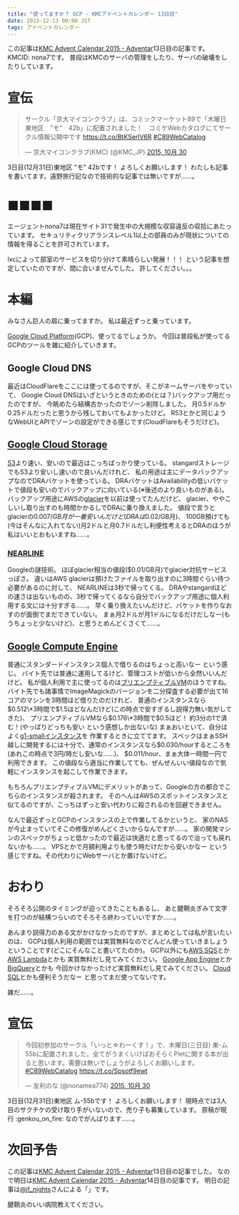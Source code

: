 ```yaml
---
title: "使ってますか？ GCP - KMCアドベントカレンダー 13日目"
date: 2015-12-13 00:00 JST
tags: アドベントカレンダー
---
```


この記事は[KMC Advent Calendar 2015 - Adventar](http://www.adventar.org/calendars/809)13日目の記事です。
KMCID: nona7です。
普段はKMCのサーバの管理をしたり、サーバの破壊をしたりしています。

# 宣伝

<blockquote class="twitter-tweet" lang="ja"><p lang="ja" dir="ltr">サークル「京大マイコンクラブ」は、コミックマーケット89で「木曜日　東地区　&quot;モ&quot;　42b」に配置されました！　コミケWebカタログにてサークル情報公開中です <a href="https://t.co/BtKSerlV6R">https://t.co/BtKSerlV6R</a> <a href="https://twitter.com/hashtag/C89WebCatalog?src=hash">#C89WebCatalog</a></p>&mdash; 京大マイコンクラブ(KMC) (@KMC_JP) <a href="https://twitter.com/KMC_JP/status/660019366717554688">2015, 10月 30</a></blockquote>

3日目(12月31日)東地区 "モ" 42bです！ よろしくお願いします！
わたしも記事を書いてます。遠野旅行記なので技術的な記事では無いですが……。

# ■■■■

エージェントnona7は現在サイト31で発生中の大規模な収容違反の収拾にあたっています。
セキュリティクリアランスレベル1以上の部員のみが現状についての情報を得ることを許可されています。

lxcによって部室のサービスを切り分けて素晴らしい発展！！！ という記事を想定していたのですが、間に合いませんでした。
許してください。。。

# 本編

みなさん巨人の肩に乗ってますか。
私は最近ずっと乗っています。

[Google Cloud Platform](https://cloud.google.com/)(GCP)、使ってるでしょうか。
今回は普段私が使ってるGCPのツールを雑に紹介していきます。

## Google Cloud DNS

最近はCloudFlareをここには使ってるのですが、そこがネームサーバをやっていて、
Google Cloud DNSはいざというときのための(とは？)バックアップ用だったのですが、
今眺めたら結構古かったのでゾーン削除しました。
月0.5ドルか0.25ドルだったと思うから残しておいてもよかったけど。
R53とかと同じようなWebUIとAPIでゾーンの設定ができる感じです(CloudFlareもそうだけど)。

## [Google Cloud Storage](https://cloud.google.com/storage/)
[S3](https://aws.amazon.com/jp/s3/)より速い、安いので最近はこっちばっかり使っている。
stangardストレージでもS3より安いし速いので良いんだけれど、
私の用途は主にデータバックアップなのでDRAバケットを使っている。
DRAバケットはAvailabilityの低いバケットで値段も安いのでバックアップに向いている(※後述のより良いものがある)。
バックアップ用途にAWSの[glacier](https://aws.amazon.com/jp/glacier/pricing/)を以前は使ってたんだけど、
glacier、ややこしいし取り出すのも時間かかるしでDRAに乗り換えました。
値段で言うとglacierの$0.007/GB月が一番安いんだけど(DRAは$0.02/GB月)、
100GB預けても(今はそんなに入れてない)月2ドルと月0.7ドルだし利便性考えるとDRAのほうが私はいいとおもいますね……。

### [NEARLINE](https://cloud.google.com/storage-nearline/)
Googleの謎技術。
ほぼglacier相当の値段($0.01/GB月)でglacier対抗サービスっぽさ。
違いはAWS glacierは預けたファイルを取り出すのに3時間ぐらい待つ必要があるのに対して、
NEARLINEは3秒で帰ってくる。
DRAやstangardほどの速さは出ないものの、3秒で帰ってくるなら自分でバックアップ用途に個人利用する文には十分すぎる……。
早く乗り換えたいんだけど、バケットを作りなおすのが面倒でまだできていない。
まぁ月2ドルが月1ドルになるだけだしなー(もうちょっと少ないけど)、と思うとめんどくさくて……。

## [Google Compute Engine](https://cloud.google.com/compute/)
普通にスタンダードインスタンス個人で借りるのはちょっと高いなー という感じ。
バイト先では普通に運用してるけど、管理コストが低いから全然いいんだけど。
私が個人利用で主に使ってるのは[プリエンプティブルVM](https://cloud.google.com/preemptible-vms/)のほうですね。
バイト先でも諸事情でImageMagickのバージョンを二分探査する必要が出て16コアのマシンを3時間ほど借りたのだけれど、
普通のインスタンスなら$0.512\*3時間で$1.5ほどなんだけど(この時点で安すぎるし説得力無い気がしてきた)、
プリエンプティブルVMなら$0.176\*3時間で$0.5ほど！ 約3分の1で済む！(やっぱりどっちも安い という感想しか出ないな)
まぁおいといて、自分はよく[g1-smallインスタンス](https://cloud.google.com/compute/pricing)を
作業するときに立ててます。
スペックはまぁSSH越しに開発するには十分で、通常のインスタンスなら$0.030/hourするところを(あれこの時点で3円/時だし安いな……)、
$0.011/hour、まぁ大体一時間一円で利用できます。
この値段なら適当に作業してても、ぜんぜんいい値段なので気軽にインスタンスを起こして作業できます。

もちろんプリエンプティブルVMにデメリットがあって、Googleの方の都合でこちらのインスタンスが殺されます。
そのへんはAWSのスポットインスタンスと似てるのですが、こっちはずっと安い代わりに殺されるのを回避できません。

なんで最近ずっとGCPのインスタンスの上で作業してるかというと、
家のNASが今止まっていてそこの修復がめんどくさいからなんですが……。
家の開発マシンのスペックがちょっと低かったので最近は快適だと思ってるので治っても戻れないかも……。
VPSとかで月額利用よりも使う時だけだから安いかなー という感じですね。その代わりにWebサーバとか置けないけど。

# おわり
そろそろ公開のタイミングが迫ってきたこともあるし、
あと腱鞘炎ぎみて文字を打つのが結構つらいのでそろそろ終わっていいですか……。

あんまり説得力のある文がかけなかったのですが、まとめとしては私が言いたいのは、
GCPは個人利用の範囲では実質無料なのでどんどん使っていきましょう ということです(どこにそんなこと書いてたのか)。
GCP以外にも[AWS SQS](https://aws.amazon.com/jp/sqs/)とか[AWS Lambda](https://aws.amazon.com/jp/lambda/)とかも
実質無料だし見てみてください。
[Google App Engine](https://cloud.google.com/appengine/)とか[BigQuery](https://cloud.google.com/bigquery/)とかも
今回かけなかったけど実質無料だし見てみてください。
[Cloud SQL](https://cloud.google.com/sql/)とかも便利そうだなー と思ってまだ使ってないです。

雑だ……。

# 宣伝

<blockquote class="twitter-tweet" data-conversation="none" lang="ja"><p lang="ja" dir="ltr">今回初参加のサークル「いっと☆わーくす！」で、木曜日(三日目) 東-ム55bに配置されました。全てがうまくいけばおそらくPietに関する本が出ると思います。需要は無いでしょうがよろしくお願いします。 <a href="https://twitter.com/hashtag/C89WebCatalog?src=hash">#C89WebCatalog</a> <a href="https://t.co/Spsotf9ewt">https://t.co/Spsotf9ewt</a></p>&mdash; 友利のな (@nonamea774) <a href="https://twitter.com/nonamea774/status/660055067983089664">2015, 10月 30</a></blockquote>
<script async src="//platform.twitter.com/widgets.js" charset="utf-8"></script>

3日目(12月31日)東地区 ム-55bです！ よろしくお願いします！
現時点では3人目のサクチケの受け取り手がいないので、売り子も募集しています。
原稿が現行 :genkou_on_fire: なのでがんばります……。

# 次回予告

この記事は[KMC Advent Calendar 2015 - Adventar](http://www.adventar.org/calendars/809)13日目の記事でした。
なので明日は[KMC Advent Calendar 2015 - Adventar](http://www.adventar.org/calendars/809)14日目の記事です。
明日の記事は[@jf_nights](https://twitter.com/jf_nights)さんによる「」です。

腱鞘炎のいい病院教えてください。
